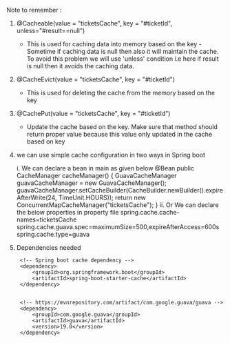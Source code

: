 Note to remember :

1. @Cacheable(value = "ticketsCache", key = "#ticketId", unless="#result==null")
	- This is used for caching data into memory based on the key
	-Sometime if caching data is null then also it will maintain the cache. To avoid this problem
	 we will use 'unless' condition i.e here if result is null then it avoids the caching data.


2. @CacheEvict(value = "ticketsCache", key = "#ticketId")
	- This is used for deleting the cache from the memory based on the key


3. @CachePut(value = "ticketsCache", key = "#ticketId")
	- Update the cache based on the key. Make sure that method should return proper
	  value because this value only updated in the cache based on key
	 
	 
4. we can use simple cache configuration in two ways in Spring boot  
    
    i. We can declare a bean in main as given below
			@Bean
			public CacheManager cacheManager() {
				GuavaCacheManager guavaCacheManager = new GuavaCacheManager();
				guavaCacheManager.setCacheBuilder(CacheBuilder.newBuilder().expireAfterWrite(24, TimeUnit.HOURS));
				return new ConcurrentMapCacheManager("ticketsCache");
			}
	ii. Or We can declare the below properties in property file
	    	spring.cache.cache-names=ticketsCache
			spring.cache.guava.spec=maximumSize=500,expireAfterAccess=600s
			spring.cache.type=guava
			
			
5. Dependencies needed
 		
 		<!-- Spring boot cache dependency -->
		<dependency>
			<groupId>org.springframework.boot</groupId>
			<artifactId>spring-boot-starter-cache</artifactId>
		</dependency>


		<!-- https://mvnrepository.com/artifact/com.google.guava/guava -->
		<dependency>
			<groupId>com.google.guava</groupId>
			<artifactId>guava</artifactId>
			<version>19.0</version>
		</dependency>
 
	  
	  
	  
